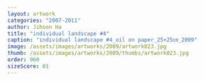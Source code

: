 ```yaml
---
layout: artwork
categories: "2007-2011"
author: Jihoon Ha
title: "individual landscape #4"
caption: "individual landscape #4_oil on paper_25×25㎝_2009"
image: /assets/images/artworks/2009/artwork023.jpg
thumb: /assets/images/artworks/2009/thumbs/artwork023.jpg
order: 960
sizeScore: 01
---
```

